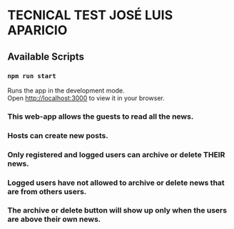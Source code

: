 # TECNICAL TEST JOSÉ LUIS APARICIO

## Available Scripts

### `npm run start`

Runs the app in the development mode.\
Open [http://localhost:3000](http://localhost:3000) to view it in your browser.

### This web-app allows the guests to read all the news.

### Hosts can create new posts.

### Only registered and logged users can archive or delete THEIR news.

### Logged users have not allowed to archive or delete news that are from others users. 

### The archive or delete button will show up only when the users are above their own news.